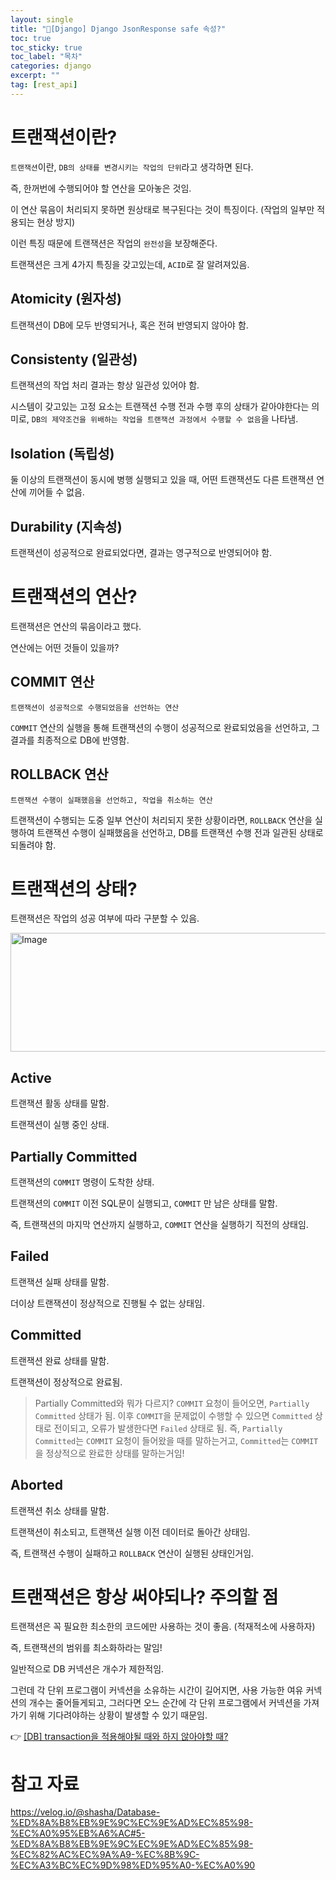 ```yaml
---
layout: single
title: "📘[Django] Django JsonResponse safe 속성?"
toc: true
toc_sticky: true
toc_label: "목차"
categories: django
excerpt: ""
tag: [rest_api]
---
```



# 트랜잭션이란?

`트랜잭션`이란, `DB의 상태를 변경시키는 작업의 단위`라고 생각하면 된다.

즉, 한꺼번에 수행되어야 할 연산을 모아놓은 것임.

이 연산 묶음이 처리되지 못하면 원상태로 복구된다는 것이 특징이다. (작업의 일부만 적용되는 현상 방지)

이런 특징 때문에 트랜잭션은 작업의 `완전성`을 보장해준다.

트랜잭션은 크게 4가지 특징을 갖고있는데, `ACID`로 잘 알려져있음.

## Atomicity (원자성)

트랜잭션이 DB에 모두 반영되거나, 혹은 전혀 반영되지 않아야 함.

## Consistenty (일관성)

트랜잭션의 작업 처리 결과는 항상 일관성 있어야 함.

시스템이 갖고있는 고정 요소는 트랜잭션 수행 전과 수행 후의 상태가 같아야한다는 의미로, `DB의 제약조건을 위배하는 작업을 트랜잭션 과정에서 수행할 수 없음`을 나타냄.

## Isolation (독립성)

둘 이상의 트랜잭션이 동시에 병행 실행되고 있을 때, 어떤 트랜잭션도 다른 트랜잭션 연산에 끼어들 수 없음.

## Durability (지속성)

트랜잭션이 성공적으로 완료되었다면, 결과는 영구적으로 반영되어야 함.

# 트랜잭션의 연산?

트랜잭션은 연산의 묶음이라고 했다.

연산에는 어떤 것들이 있을까?

## COMMIT 연산

`트랜잭션이 성공적으로 수행되었음을 선언하는 연산`

`COMMIT` 연산의 실행을 통해 트랜잭션의 수행이 성공적으로 완료되었음을 선언하고, 그 결과를 최종적으로 DB에 반영함.

## ROLLBACK 연산

`트랜잭션 수행이 실패했음을 선언하고, 작업을 취소하는 연산`

트랜잭션이 수행되는 도중 일부 연산이 처리되지 못한 상황이라면, `ROLLBACK` 연산을 실행하여 트랜잭션 수행이 실패했음을 선언하고, DB를 트랜잭션 수행 전과 일관된 상태로 되돌려야 함.

# 트랜잭션의 상태?

트랜잭션은 작업의 성공 여부에 따라 구분할 수 있음.

<img width="712" height="190" alt="Image" src="https://github.com/user-attachments/assets/d79bf7cb-9917-4b7a-ac32-d02234d90d5f" />

## Active

트랜잭션 활동 상태를 말함.

트랜잭션이 실행 중인 상태.

## Partially Committed

트랜잭션의 `COMMIT` 명령이 도착한 상태.

트랜잭션의 `COMMIT` 이전 SQL문이 실행되고, `COMMIT` 만 남은 상태를 말함.

즉, 트랜잭션의 마지막 연산까지 실행하고, `COMMIT` 연산을 실행하기 직전의 상태임.

## Failed

트랜잭션 실패 상태를 말함.

더이상 트랜잭션이 정상적으로 진행될 수 없는 상태임.

## Committed

트랜잭션 완료 상태를 말함.

트랜잭션이 정상적으로 완료됨.

> Partially Committed와 뭐가 다르지?
`COMMIT` 요청이 들어오면, `Partially Committed` 상태가 됨.
이후 `COMMIT`을 문제없이 수행할 수 있으면 `Committed` 상태로 전이되고, 오류가 발생한다면 `Failed` 상태로 됨.
즉, `Partially Committed`는 `COMMIT` 요청이 들어왔을 때를 말하는거고, `Committed`는 `COMMIT`을 정상적으로 완료한 상태를 말하는거임!
> 

## Aborted

트랜잭션 취소 상태를 말함.

트랜잭션이 취소되고, 트랜잭션 실행 이전 데이터로 돌아간 상태임.

즉, 트랜잭션 수행이 실패하고 `ROLLBACK` 연산이 실행된 상태인거임.

# 트랜잭션은 항상 써야되나? 주의할 점

트랜잭션은 꼭 필요한 최소한의 코드에만 사용하는 것이 좋음. (적재적소에 사용하자)

즉, 트랜잭션의 범위를 최소화하라는 말임!

일반적으로 DB 커넥션은 개수가 제한적임.

그런데 각 단위 프로그램이 커넥션을 소유하는 시간이 길어지면, 사용 가능한 여유 커넥션의 개수는 줄어들게되고, 그러다면 오느 순간에 각 단위 프로그램에서 커넥션을 가져가기 위해 기다려야하는 상황이 발생할 수 있기 때문임.

👉 [[DB] transaction을 적용해야될 때와 하지 않아야할 때?](https://www.notion.so/DB-transaction-214abd2e773f801f807eeed93cf02d99?pvs=21) 

# 참고 자료

https://velog.io/@shasha/Database-%ED%8A%B8%EB%9E%9C%EC%9E%AD%EC%85%98-%EC%A0%95%EB%A6%AC#5-%ED%8A%B8%EB%9E%9C%EC%9E%AD%EC%85%98-%EC%82%AC%EC%9A%A9-%EC%8B%9C-%EC%A3%BC%EC%9D%98%ED%95%A0-%EC%A0%90